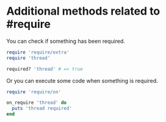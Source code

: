 Additional methods related to #require
======================================

You can check if something has been required.

```ruby
require 'require/extra'
require 'thread'

required? 'thread' # => true
```

Or you can execute some code when something is required.

```ruby
require 'require/on'

on_require 'thread' do
  puts 'thread required'
end
```

